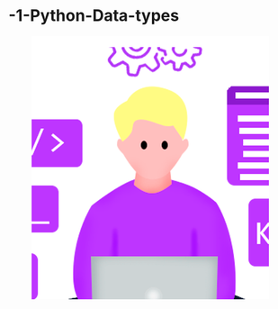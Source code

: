 # -1-Python-Data-types

<div id="header" align="center">
  <img src="https://github.com/TeachKait20/NoneCode/blob/main/hero%20exam.png?raw=true"/>
</div>
